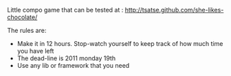 Little compo game that can be tested at : http://tsatse.github.com/she-likes-chocolate/

The rules are:

* Make it in 12 hours. Stop-watch yourself to keep track of how much time you have left
* The dead-line is 2011 monday 19th
* Use any lib or framework that you need
